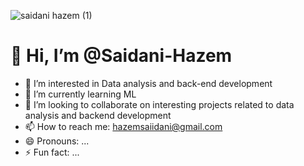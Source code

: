 
![saidani hazem (1)](https://github.com/user-attachments/assets/c7e56e3b-b2c5-43bb-9fdc-6957d5627d2a)


# 👋 Hi, I’m @Saidani-Hazem
- 👀 I’m interested in Data analysis and back-end development
- 🌱 I’m currently learning ML
- 💞️ I’m looking to collaborate on interesting projects related to data analysis and backend development
- 📫 How to reach me: hazemsaiidani@gmail.com
- 😄 Pronouns: ...
- ⚡ Fun fact: ...
